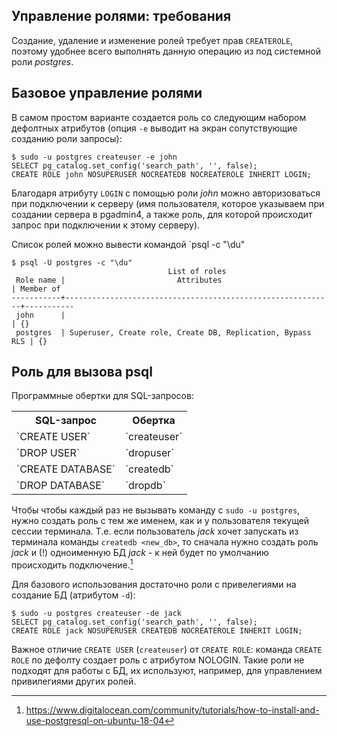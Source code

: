 ## Управление ролями: требования

Создание, удаление и изменение ролей требует прав `CREATEROLE`, поэтому удобнее всего выполнять данную операцию из под системной роли _postgres_.

## Базовое управление ролями

В самом простом варианте создается роль со следующим набором дефолтных атрибутов (опция `-e` выводит на экран сопутствующие созданию роли запросы):
```
$ sudo -u postgres createuser -e john
SELECT pg_catalog.set_config('search_path', '', false);
CREATE ROLE john NOSUPERUSER NOCREATEDB NOCREATEROLE INHERIT LOGIN;
```
Благодаря атрибуту `LOGIN` с помощью роли _john_ можно авторизоваться при подключении к серверу (имя пользователя, которое указываем при создании сервера в pgadmin4, а также роль, для которой происходит запрос при подключении к этому серверу).

Список ролей можно вывести командой `psql -c "\du"
```
$ psql -U postgres -c "\du"
                                   List of roles
 Role name |                         Attributes                         | Member of 
-----------+------------------------------------------------------------+-----------
 john      |                                                            | {}
 postgres  | Superuser, Create role, Create DB, Replication, Bypass RLS | {}
```

## Роль для вызова psql

Программные обертки для SQL-запросов:
<table>
    <tr>
        <th>SQL-запрос</th>
        <th>Обертка</th>
    </tr>
    <tr>
        <td>`CREATE USER`</td>
        <td>`createuser`</td>
    </tr>
    <tr>
        <td>`DROP USER`</td>
        <td>`dropuser`</td>
    </tr>
    <tr>
        <td>`CREATE DATABASE`</td>
        <td>`createdb`</td>
    </tr>
    <tr>
        <td>`DROP DATABASE`</td>
        <td>`dropdb`</td>
    </tr>
</table>

Чтобы чтобы каждый раз не вызывать команду с `sudo -u postgres`, нужно создать роль с тем же именем, как и у пользователя текущей сессии терминала. Т.е. если пользователь _jack_ хочет запускать из терминала команды `createdb <new_db>`, то сначала нужно создать роль _jack_ и (!) одноименную БД _jack_ - к ней будет по умолчанию происходить подключение.[^digocn-roles]

Для базового использования достаточно роли с привелегиями на создание БД (атрибутом `-d`):
```
$ sudo -u postgres createuser -de jack
SELECT pg_catalog.set_config('search_path', '', false);
CREATE ROLE jack NOSUPERUSER CREATEDB NOCREATEROLE INHERIT LOGIN;
```

Важное отличие `CREATE USER` (`createuser`) от `CREATE ROLE`: команда `CREATE ROLE` по дефолту создает роль с атрибутом NOLOGIN. Такие роли не подходят для работы с БД, их используют, например, для управлением привилегиями других ролей.


[^digocn-roles]: https://www.digitalocean.com/community/tutorials/how-to-install-and-use-postgresql-on-ubuntu-18-04
